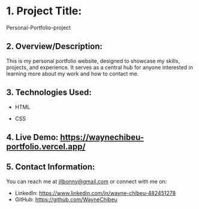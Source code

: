 # 1. Project Title:

Personal-Portfolio-project

## 2. Overview/Description:

This is my personal portfolio website, designed to showcase my skills, projects, and experience. It serves as a central hub for anyone interested in learning more about my work and how to contact me.

## 3. Technologies Used:

* HTML
  
* CSS
  
## 4. Live Demo: https://waynechibeu-portfolio.vercel.app/

## 5. Contact Information:

You can reach me at jllbonny@gmail.com or connect with me on:

* LinkedIn: https://www.linkedin.com/in/wayne-chibeu-482451278
* GitHub: https://github.com/WayneChibeu
